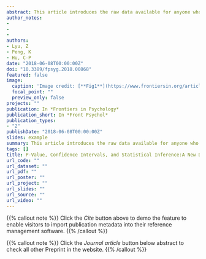 ```yaml
---
abstract: This article introduces the raw data available for anyone who is interested in examining how students and researchers misinterpret of P-value and CIs, as well as how NHST and CIs influence the interpretation of research results. Part of the results had been reported in our previous Chinese paper. This study was approved by the local ethics committee (Ethical Committee of the Department of Psychology, Tsinghua University, Beijing, China). A written informed consent in accordance with the Declaration of Helsinki were presented (online survey) or read by an experimenter (for paper-pen survey) to respondents before they began the survey. 
author_notes:
- 
- 
- 
authors:
- Lyu, Z
- Peng, K
- Hu, C-P
date: "2018-06-08T00:00:00Z"
doi: "10.3389/fpsyg.2018.00868"
featured: false
image:
  caption: 'Image credit: [**Fig1**](https://www.frontiersin.org/articles/10.3389/fpsyg.2018.00868/full)'
  focal_point: ""
  preview_only: false
projects: ""
publication: In *Frontiers in Psychology*
publication_short: In *Front Psychol*
publication_types: 
- "2"
publishDate: "2018-06-08T00:00:00Z"
slides: example
summary: This article introduces the raw data available for anyone who is interested in examining how students and researchers misinterpret of P-value and CIs, as well as how NHST and CIs influence the interpretation of research results.  
tags: []
title: P-Value, Confidence Intervals, and Statistical Inference:A New Dataset of Misinterpretation
url_code: ""
url_dataset: ""
url_pdf: ""
url_poster: ""
url_project: ""
url_slides: ""
url_source: ""
url_video: ""
---
```


{{% callout note %}}
Click the _Cite_ button above to demo the feature to enable visitors to import publication metadata into their reference management software.
{{% /callout %}}

{{% callout note %}}
Click the _Journal article_ button below abstract to check all other Preprint in the website.
{{% /callout %}}
